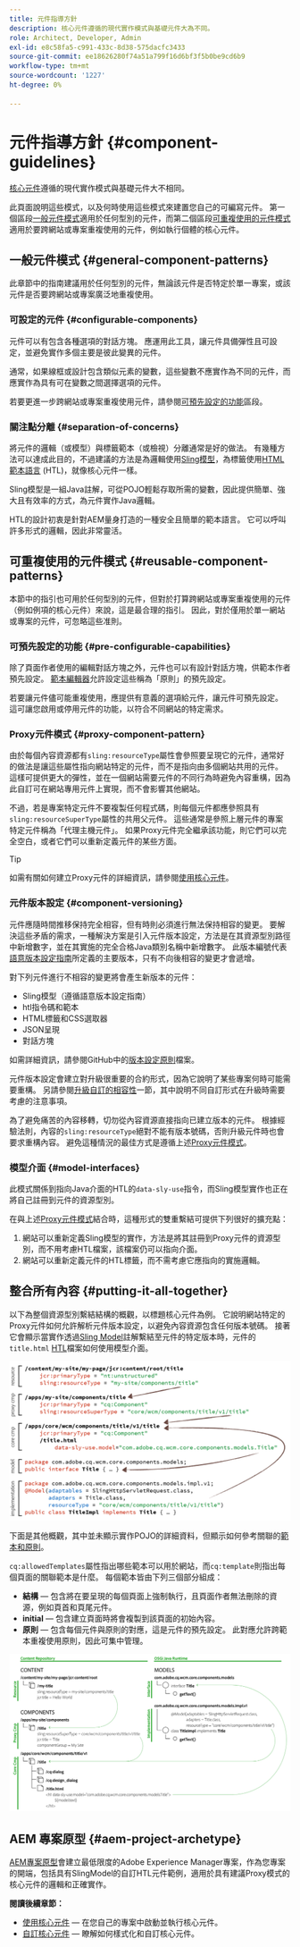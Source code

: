```yaml
---
title: 元件指導方針
description: 核心元件遵循的現代實作模式與基礎元件大為不同。
role: Architect, Developer, Admin
exl-id: e8c58fa5-c991-433c-8d38-575dacfc3433
source-git-commit: ee18626280f74a51a799f16d6bf3f5b0be9cd6b9
workflow-type: tm+mt
source-wordcount: '1227'
ht-degree: 0%

---
```


# 元件指導方針 {#component-guidelines}

[核心元件](overview.md)遵循的現代實作模式與基礎元件大不相同。

此頁面說明這些模式，以及何時使用這些模式來建置您自己的可編寫元件。 第一個區段[一般元件模式](#general-component-patterns)適用於任何型別的元件，而第二個區段[可重複使用的元件模式](#reusable-component-patterns)適用於要跨網站或專案重複使用的元件，例如執行個體的核心元件。

## 一般元件模式 {#general-component-patterns}

此章節中的指南建議用於任何型別的元件，無論該元件是否特定於單一專案，或該元件是否要跨網站或專案廣泛地重複使用。

### 可設定的元件 {#configurable-components}

元件可以有包含各種選項的對話方塊。 應運用此工具，讓元件具備彈性且可設定，並避免實作多個主要是彼此變異的元件。

通常，如果線框或設計包含類似元素的變數，這些變數不應實作為不同的元件，而應實作為具有可在變數之間選擇選項的元件。

若要更進一步跨網站或專案重複使用元件，請參閱[可預先設定的功能](#pre-configurable-capabilities)區段。

### 關注點分離 {#separation-of-concerns}

將元件的邏輯（或模型）與標籤範本（或檢視）分離通常是好的做法。 有幾種方法可以達成此目的，不過建議的方法是為邏輯使用[Sling模型](https://sling.apache.org/documentation/bundles/models.html)，為標籤使用[HTML範本語言](https://experienceleague.adobe.com/docs/experience-manager-htl/using/overview.html) (HTL)，就像核心元件一樣。

Sling模型是一組Java註解，可從POJO輕鬆存取所需的變數，因此提供簡單、強大且有效率的方式，為元件實作Java邏輯。

HTL的設計初衷是針對AEM量身打造的一種安全且簡單的範本語言。 它可以呼叫許多形式的邏輯，因此非常靈活。

## 可重複使用的元件模式 {#reusable-component-patterns}

本節中的指引也可用於任何型別的元件，但對於打算跨網站或專案重複使用的元件（例如例項的核心元件）來說，這是最合理的指引。 因此，對於僅用於單一網站或專案的元件，可忽略這些准則。

### 可預先設定的功能 {#pre-configurable-capabilities}

除了頁面作者使用的編輯對話方塊之外，元件也可以有設計對話方塊，供範本作者預先設定。 [範本編輯器](https://experienceleague.adobe.com/docs/experience-manager-cloud-service/sites/authoring/features/templates.html)允許設定這些稱為「原則」的預先設定。

若要讓元件儘可能重複使用，應提供有意義的選項給元件，讓元件可預先設定。 這可讓您啟用或停用元件的功能，以符合不同網站的特定需求。

### Proxy元件模式 {#proxy-component-pattern}

由於每個內容資源都有`sling:resourceType`屬性會參照要呈現它的元件，通常好的做法是讓這些屬性指向網站特定的元件，而不是指向由多個網站共用的元件。 這樣可提供更大的彈性，並在一個網站需要元件的不同行為時避免內容重構，因為此自訂可在網站專用元件上實現，而不會影響其他網站。

不過，若是專案特定元件不要複製任何程式碼，則每個元件都應參照具有`sling:resourceSuperType`屬性的共用父元件。 這些通常是參照上層元件的專案特定元件稱為「代理主機元件」。 如果Proxy元件完全繼承該功能，則它們可以完全空白，或者它們可以重新定義元件的某些方面。

>[!TIP]
>
>如需有關如何建立Proxy元件的詳細資訊，請參閱[使用核心元件](/help/get-started/using.md#create-proxy-components)。

### 元件版本設定 {#component-versioning}

元件應隨時間推移保持完全相容，但有時則必須進行無法保持相容的變更。 要解決這些矛盾的需求，一種解決方案是引入元件版本設定，方法是在其資源型別路徑中新增數字，並在其實施的完全合格Java類別名稱中新增數字。 此版本編號代表[語意版本設定指南](https://semver.org/)所定義的主要版本，只有不向後相容的變更才會遞增。

對下列元件進行不相容的變更將會產生新版本的元件：

* Sling模型（遵循語意版本設定指南）
* htl指令碼和範本
* HTML標籤和CSS選取器
* JSON呈現
* 對話方塊

如需詳細資訊，請參閱GitHub中的[版本設定原則](https://github.com/adobe/aem-core-wcm-components/wiki/Versioning-Policies)檔案。

元件版本設定會建立對升級很重要的合約形式，因為它說明了某些專案何時可能需要重構。 另請參閱[升級自訂的相容性](customizing.md#upgrade-compatibility-of-customizations)一節，其中說明不同自訂形式在升級時需要考慮的注意事項。

為了避免痛苦的內容移轉，切勿從內容資源直接指向已建立版本的元件。 根據經驗法則，內容的`sling:resourceType`絕對不能有版本號碼，否則升級元件時也會要求重構內容。 避免這種情況的最佳方式是遵循上述[Proxy元件模式](#proxy-component-pattern)。

### 模型介面 {#model-interfaces}

此模式關係到指向Java介面的HTL的`data-sly-use`指令，而Sling模型實作也正在將自己註冊到元件的資源型別。

在與上述[Proxy元件模式](#proxy-component-pattern)結合時，這種形式的雙重繫結可提供下列很好的擴充點：

1. 網站可以重新定義Sling模型的實作，方法是將其註冊到Proxy元件的資源型別，而不用考慮HTL檔案，該檔案仍可以指向介面。
1. 網站可以重新定義元件的HTL標籤，而不需考慮它應指向的實施邏輯。

## 整合所有內容 {#putting-it-all-together}

以下為整個資源型別繫結結構的概觀，以標題核心元件為例。 它說明網站特定的Proxy元件如何允許解析元件版本設定，以避免內容資源包含任何版本號碼。 接著它會顯示當實作透過[Sling Model](https://sling.apache.org/documentation/bundles/models.html)註解繫結至元件的特定版本時，元件的`title.html` [HTL](https://experienceleague.adobe.com/docs/experience-manager-htl/using/overview.html)檔案如何使用模型介面。

![資源繫結總覽](/help/assets/chlimage_1-32.png)

下面是其他概觀，其中並未顯示實作POJO的詳細資料，但顯示如何參考關聯的[範本和原則](https://experienceleague.adobe.com/docs/experience-manager-cloud-service/content/implementing/developing/full-stack/components-templates/templates.html)。

`cq:allowedTemplates`屬性指出哪些範本可以用於網站，而`cq:template`則指出每個頁面的關聯範本是什麼。 每個範本皆由下列三個部分組成：

* **結構** — 包含將在要呈現的每個頁面上強制執行，且頁面作者無法刪除的資源，例如頁首和頁尾元件。
* **initial** — 包含建立頁面時將會複製到該頁面的初始內容。
* **原則** — 包含每個元件與原則的對應，這是元件的預先設定。 此對應允許跨範本重複使用原則，因此可集中管理。

![範本和原則概觀](/help/assets/screen_shot_2018-12-07at093102.png)

## AEM 專案原型 {#aem-project-archetype}

[AEM專案原型](/help/developing/archetype/overview.md)會建立最低限度的Adobe Experience Manager專案，作為您專案的開端，包括具有SlingModel的自訂HTL元件範例，適用於具有建議Proxy模式的核心元件的邏輯和正確實作。

**閱讀後續章節：**

* [使用核心元件](/help/get-started/using.md) — 在您自己的專案中啟動並執行核心元件。
* [自訂核心元件](customizing.md) — 瞭解如何樣式化和自訂核心元件。
